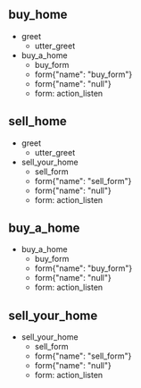 ## buy_home
* greet
    - utter_greet
* buy_a_home
    - buy_form
    - form{"name": "buy_form"}
    - form{"name": "null"}
    - form: action_listen   <!-- predicted: buy_form -->


## sell_home
* greet
    - utter_greet
* sell_your_home
    - sell_form
    - form{"name": "sell_form"}
    - form{"name": "null"}
    - form: action_listen   <!-- predicted: sell_form -->


## buy_a_home
* buy_a_home
    - buy_form
    - form{"name": "buy_form"}
    - form{"name": "null"}
    - form: action_listen   <!-- predicted: buy_form -->


## sell_your_home
* sell_your_home
    - sell_form
    - form{"name": "sell_form"}
    - form{"name": "null"}
    - form: action_listen   <!-- predicted: sell_form -->


